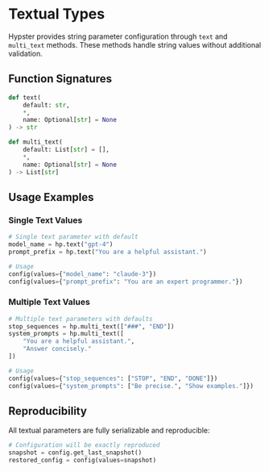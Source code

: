 # Textual Types

Hypster provides string parameter configuration through `text` and `multi_text` methods. These methods handle string values without additional validation.

## Function Signatures

```python
def text(
    default: str, 
    *, 
    name: Optional[str] = None
) -> str

def multi_text(
    default: List[str] = [], 
    *, 
    name: Optional[str] = None
) -> List[str]
```

## Usage Examples

### Single Text Values

```python
# Single text parameter with default
model_name = hp.text("gpt-4")
prompt_prefix = hp.text("You are a helpful assistant.")

# Usage
config(values={"model_name": "claude-3"})
config(values={"prompt_prefix": "You are an expert programmer."})
```

### Multiple Text Values

```python
# Multiple text parameters with defaults
stop_sequences = hp.multi_text(["###", "END"])
system_prompts = hp.multi_text([
    "You are a helpful assistant.",
    "Answer concisely."
])

# Usage
config(values={"stop_sequences": ["STOP", "END", "DONE"]})
config(values={"system_prompts": ["Be precise.", "Show examples."]})
```

## Reproducibility

All textual parameters are fully serializable and reproducible:

```python
# Configuration will be exactly reproduced
snapshot = config.get_last_snapshot()
restored_config = config(values=snapshot)
```
